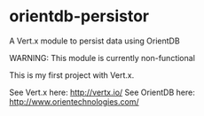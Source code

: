 orientdb-persistor
==================

A Vert.x module to persist data using OrientDB

WARNING: This module is currently non-functional

This is my first project with Vert.x.

See Vert.x here: http://vertx.io/
See OrientDB here: http://www.orientechnologies.com/